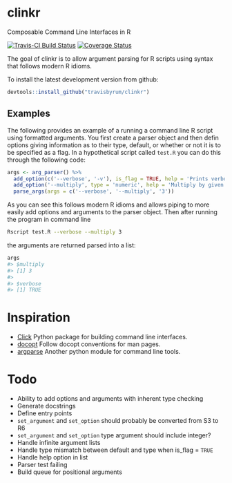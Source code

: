 clinkr
======

Composable Command Line Interfaces in R

[![Travis-CI Build Status](https://travis-ci.org/travisbyrum/clinkr.svg?branch=master)](https://travis-ci.org/travisbyrum/clinkr)
[![Coverage Status](https://img.shields.io/codecov/c/github/travisbyrum/clinkr/master.svg)](https://codecov.io/github/travisbyrum/clinkr?branch=master)

The goal of clinkr is to allow argument parsing for R scripts using syntax that follows modern R idioms.

To install the latest development version from github:

``` r
devtools::install_github("travisbyrum/clinkr")
```

Examples
--------

The following provides an example of a running a command line R script using formatted arguments.
You first create a parser object and then defin options giving information as to their type, default, or whether or not it is to be specified as a flag.  In a hypothetical script called `test.R` you can do this through the following code:

``` r
args <- arg_parser() %>% 
  add_option(c('--verbose', '-v'), is_flag = TRUE, help = 'Prints verbose output.') %>%
  add_option('--multiply', type = 'numeric', help = 'Multiply by given number.') %>%
  parse_args(args = c('--verbose', '--multiply', '3'))
```
As you can see this follows modern R idioms and allows piping to more easily add options and arguments to the parser object.  Then after running the program in command line


``` bash
Rscript test.R --verbose --multiply 3
```

the arguments are returned parsed into a list:

``` r
args
#> $multiply
#> [1] 3
#>
#> $verbose
#> [1] TRUE
```

# Inspiration
- [Click](http://click.pocoo.org/5/) Python package for building command line interfaces.
- [docopt](http://docopt.org/) Follow docopt conventions for man pages.
- [argparse](https://docs.python.org/3/library/argparse.html) Another python module for command line tools.

# Todo
- Ability to add options and arguments with inherent type checking
- Generate docstrings
- Define entry points
- `set_argument` and `set_option` should probably be converted from S3 to R6
- `set_argument` and `set_option` type argument should include integer?
- Handle infinite argument lists
- Handle type mismatch between default and type when is_flag = `TRUE`
- Handle help option in list
- Parser test failing
- Build queue for positional arguments
